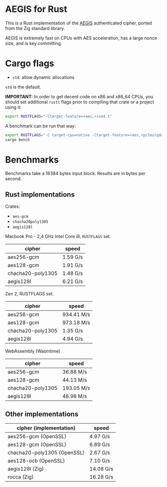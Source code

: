 # AEGIS for Rust

This is a Rust implementation of the
[AEGIS](https://datatracker.ietf.org/doc/draft-irtf-cfrg-aegis-aead/)
authenticated cipher, ported from the Zig standard library.

AEGIS is extremely fast on CPUs with AES acceleration, has a large nonce size,
and is key committing.

# Cargo flags

- `std`: allow dynamic allocations

`std` is the default.

**IMPORTANT:** In order to get decent code on x86 and x86_64 CPUs, you should set
additional `rustc` flags prior to compiling that crate or a project using it:

```sh
export RUSTFLAGS="-Ctarget-feature=+aes,+sse4.1"
```

A benchmark can be run that way:

```sh
export RUSTFLAGS="-C target-cpu=native -Ctarget-feature=+aes,+pclmulqdq,+sse4.1"
cargo bench
```

# Benchmarks

Benchmarks take a 16384 bytes input block. Results are in bytes per second.

## Rust implementations

Crates:

- `aes-gcm`
- `chacha20poly1305`
- `aegis128l`

Macbook Pro - 2,4 GHz Intel Core i9, `RUSTFLAGS` set.

| cipher            | speed    |
| ----------------- | -------- |
| aes256-gcm        | 1.59 G/s |
| aes128-gcm        | 1.91 G/s |
| chacha20-poly1305 | 1.48 G/s |
| aegis128l         | 6.21 G/s |

Zen 2, RUSTFLAGS set.

| cipher            | speed      |
| ----------------- | ---------- |
| aes256-gcm        | 934.41 M/s |
| aes128-gcm        | 973.18 M/s |
| chacha20-poly1305 | 1.35 G/s   |
| aegis128l         | 4.94 G/s   |

WebAssembly (Wasmtime)

| cipher            | speed      |
| ----------------- | ---------- |
| aes256-gcm        | 36.88 M/s  |
| aes128-gcm        | 44.13 M/s  |
| chacha20-poly1305 | 193.05 M/s |
| aegis128l         | 48.98 M/s  |

## Other implementations

| cipher (implementation)     | speed     |
| --------------------------- | --------- |
| aes256-gcm (OpenSSL)        | 4.97 G/s  |
| aes128-gcm (OpenSSL)        | 6.89 G/s  |
| chacha20-poly1305 (OpenSSL) | 2.67 G/s  |
| aes128-ocb (OpenSSL)        | 7.10 G/s  |
| aegis128l (Zig)             | 14.08 G/s |
| rocca (Zig)                 | 16.28 G/s |
